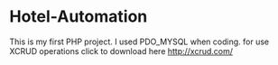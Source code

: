 # Hotel-Automation
This is my first PHP project. I used PDO_MYSQL when coding. 
for use XCRUD operations click to download here http://xcrud.com/
